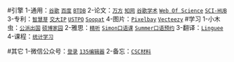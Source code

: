 ﻿#引擎
1-通用：[`谷歌`][1] [`百度`][2] [`BTDB`][3] 
2-论文：[`万方`][4] [`知网`][5] [`谷歌学术`][7] [`Web Of Science`][6] [`SCI-HUB`][8] 
3-专利：[`智慧芽`][11] [`交大IP`][12] [`USTPO`][9] [`Soopat`][10] 
4-图片：[`Pixelbay`][13] [`Vecteezy`][14]
#学习
1-小木虫：[`公派出国`][15] [`硕博家园`][16]
2-雅思：[`精听`][17] [`Simon口语课`][18] [`Summer口语预约`][19]
3-翻译：[`Linguee`][20]
4-课程：[`统计学习`][24]

#其它
1-微信公众号：[`登录`][22] [`135编辑器`][23] 
2-备忘：[`CSC材料`][21]

  [1]: https://www.google.com/
  [2]: https://www.baidu.com/
  [3]: https://btdb.to/
  [4]: http://g.wanfangdata.com.cn/index.html
  [5]: http://www.cnki.net/
  [6]: http://apps.webofknowledge.com/
  [7]: https://scholar.google.com/
  [8]: https://sci-hub.tw/
  [9]: http://patft.uspto.gov/
  [10]: http://www2.soopat.com/Home/IIndex
  [11]: https://analytics.zhihuiya.com/home#
  [12]: http://ip.sjtu.edu.cn/
  [13]: https://pixabay.com/zh/
  [14]: https://www.vecteezy.com/
  [15]: http://muchong.com/bbs/forumdisplay.php?fid=131
  [16]: http://muchong.com/bbs/forumdisplay.php?fid=198
  [17]: http://www.kekenet.com/menu/14318/
  [18]: https://www.bilibili.com/video/av23006787?from=search&seid=18395852544558065898
  [19]: http://itongzhuo.com/login.jsp?preUrl=/business/students/stuToBookCls.do
  [20]: https://cn.linguee.com/%E4%B8%AD%E6%96%87-%E8%8B%B1%E8%AF%AD/
  [21]: http://www.csc.edu.cn/article/1130
  [22]: https://mp.weixin.qq.com/
  [23]: http://www.135editor.com/
  [24]: http://202.120.38.134/statlearning/